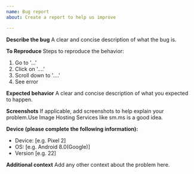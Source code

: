 ```yaml
---
name: Bug report
about: Create a report to help us improve

---
```


**Describe the bug**
A clear and concise description of what the bug is.

**To Reproduce**
Steps to reproduce the behavior:
1. Go to '...'
2. Click on '....'
3. Scroll down to '....'
4. See error

**Expected behavior**
A clear and concise description of what you expected to happen.

**Screenshots**
If applicable, add screenshots to help explain your problem.Use Image Hosting Services like sm.ms is a good idea.

**Device (please complete the following information):**
 - Device: [e.g. Pixel 2]
 - OS: [e.g. Android 8.0(Google)]
 - Version [e.g. 22]

**Additional context**
Add any other context about the problem here.
